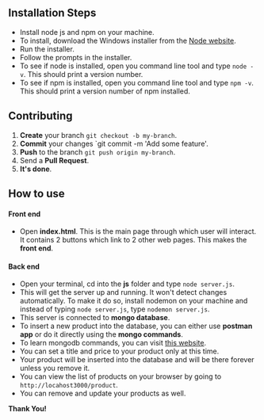 ## **Installation Steps**
* Install node js and npm on your machine.
* To install, download the Windows installer from the [Node website](https://nodejs.org/en/).
* Run the installer.
* Follow the prompts in the installer.
* To see if node is installed, open you command line tool and type `node -v`. This should print a version number.
* To see if npm is installed, open you command line tool and type `npm -v`. This should print a version number of npm installed.
## **Contributing**
1. **Create** your branch `git checkout -b my-branch`.
2. **Commit** your changes `git commit -m 'Add some feature'.
3. **Push** to the branch `git push origin my-branch`.
4. Send a **Pull Request**.
5. **It's done**.
## **How to use**
#### **Front end**
* Open **index.html**. This is the main page through which user will interact. It contains 2 buttons which link to 2 other web pages. This makes the **front end**.
#### **Back end**
* Open your terminal, cd into the **js** folder and type `node server.js`.
* This will get the server up and running. It won't detect changes automatically. To make it do so, install nodemon on your machine and instead of typing `node server.js`, type `nodemon server.js`.
* This server is connected to **mongo database**. 
* To insert a new product into the database, you can either use **postman app** or do it directly using the **mongo commands**.
* To learn mongodb commands, you can visit [this website](https://docs.mongodb.com/manual/reference/mongo-shell/).
* You can set a title and price to your product only at this time.
* Your product will be inserted into the database and will be there forever unless you remove it.
* You can view the list of products on your browser by going to `http://locahost3000/product`. 
* You can remove and update your products as well.

**Thank You!**
